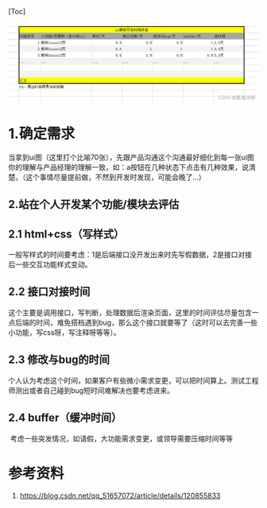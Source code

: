 [Toc]

![img](images/ca9772fd750749399115bbad5e6d9d03.PNG)

# 1.确定需求

​        当拿到ui图（这里打个比喻70张），先跟产品沟通这个沟通最好细化到每一张ui图你的理解与产品经理的理解一致，如：a按钮在几种状态下点击有几种效果，说清楚。（这个事情尽量提前做，不然到开发时发现，可能会晚了...）

## 2.站在个人开发某个功能/模块去评估

## 2.1 html+css（写样式）

​                一般写样式的时间要考虑：1是后端接口没开发出来时先写假数据，2是接口对接后一些交互功能样式变动。

##  2.2 接口对接时间

​          这个主要是调用接口，写判断，处理数据后渲染页面，这里的时间评估尽量包含一点后端的时间，难免搭档遇到bug，那么这个接口就要等了（这时可以去完善一些小功能，写css呀，写注释呀等等）。

## 2.3 修改与bug的时间

​        个人认为考虑这个时间，如果客户有些微小需求变更，可以把时间算上。测试工程师测出或者自己碰到bug短时间难解决也要考虑进来。

## 2.4 buffer（缓冲时间）

​        考虑一些突发情况，如请假，大功能需求变更，或领导需要压缩时间等等





# 参考资料

1. https://blog.csdn.net/qq_51657072/article/details/120855833
